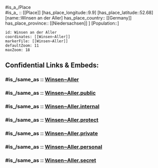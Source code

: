﻿---
confidential: public
isDeleted: false
location:
- 52.68
- 9.9
mapmarker: city
mapzoom:
- 7
- 12
SpocWebEntityId: 35644
tags:
- geo/City
type: City
---

#is_a_/Place  
#is_a_ :: [[Place]] 
[has_place_longitude::9.9] 
[has_place_latitude::52.68] 
[name::Winsen an der Aller] 
has_place_country:: [[Germany]]  
has_place_province:: [[Niedersachsen]] ] 
[Population::] 



```leaflet
id: Winsen an der Aller
coordinates: [[Winsen~Aller]] 
markerFile: [[Winsen~Aller]] 
defaultZoom: 11 
maxZoom: 18
```


## Confidential Links & Embeds: 

### #is_/same_as :: [Winsen~Aller](/_Standards/Earth/Continent/Europe/Europe~Central/Germany/Germany~West/Niedersachsen/counties~Niedersachsen/Celle/cities~Celle/Winsen~Aller.md) 

### #is_/same_as :: [Winsen~Aller.public](/_public/Earth/Continent/Europe/Europe~Central/Germany/Germany~West/Niedersachsen/counties~Niedersachsen/Celle/cities~Celle/Winsen~Aller.public.md) 

### #is_/same_as :: [Winsen~Aller.internal](/_internal/Earth/Continent/Europe/Europe~Central/Germany/Germany~West/Niedersachsen/counties~Niedersachsen/Celle/cities~Celle/Winsen~Aller.internal.md) 

### #is_/same_as :: [Winsen~Aller.protect](/_protect/Earth/Continent/Europe/Europe~Central/Germany/Germany~West/Niedersachsen/counties~Niedersachsen/Celle/cities~Celle/Winsen~Aller.protect.md) 

### #is_/same_as :: [Winsen~Aller.private](/_private/Earth/Continent/Europe/Europe~Central/Germany/Germany~West/Niedersachsen/counties~Niedersachsen/Celle/cities~Celle/Winsen~Aller.private.md) 

### #is_/same_as :: [Winsen~Aller.personal](/_personal/Earth/Continent/Europe/Europe~Central/Germany/Germany~West/Niedersachsen/counties~Niedersachsen/Celle/cities~Celle/Winsen~Aller.personal.md) 

### #is_/same_as :: [Winsen~Aller.secret](/_secret/Earth/Continent/Europe/Europe~Central/Germany/Germany~West/Niedersachsen/counties~Niedersachsen/Celle/cities~Celle/Winsen~Aller.secret.md)

